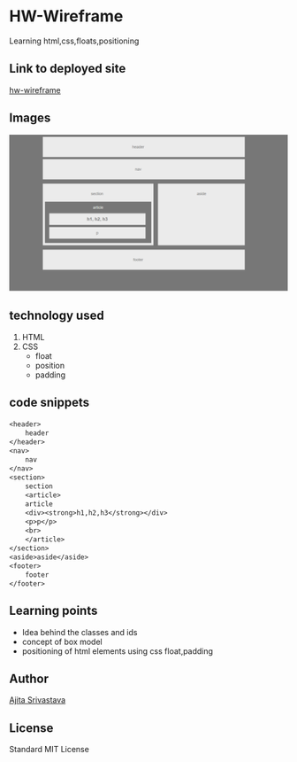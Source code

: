 <!-- Put the name of the project after the # -->
<!-- the # means h1  -->
# HW-Wireframe

<!-- Put a description of what the project is -->
Learning html,css,floats,positioning

## Link to deployed site
<!-- make a link to the deployed site --> 
<!-- [What the user will see](the link to the deployed site) -->
[hw-wireframe](https://ajitas.github.io/HW-Wireframe/)

## Images
<!-- take a picture of the image and add it into the readme  -->
<!-- ![image title](path or link to image) -->
![wireframe](images/Easier-layout.png)

## technology used
<!-- make a list of technology used -->
<!-- what you used for this web app, like html css -->

<!-- 
1. First ordered list item
2. Another item
⋅⋅* Unordered sub-list. 
1. Actual numbers don't matter, just that it's a number
⋅⋅1. Ordered sub-list
4. And another item. 
-->
1. HTML
2. CSS
    * float
    * position
    * padding


## code snippets
<!-- put snippets of code inside ``` ``` so it will look like code -->
<!-- if you want to put blockquotes use a > -->

```
<header>
    header
</header>
<nav>
    nav
</nav>
<section>
    section
    <article>
    article
    <div><strong>h1,h2,h3</strong></div>
    <p>p</p>
    <br>
    </article>
</section>
<aside>aside</aside>
<footer>
    footer
</footer>
```
## Learning points
* Idea behind the classes and ids
* concept of box model
* positioning of html elements using css float,padding



## Author 
[Ajita Srivastava](https://github.com/ajitas)

## License
Standard MIT License